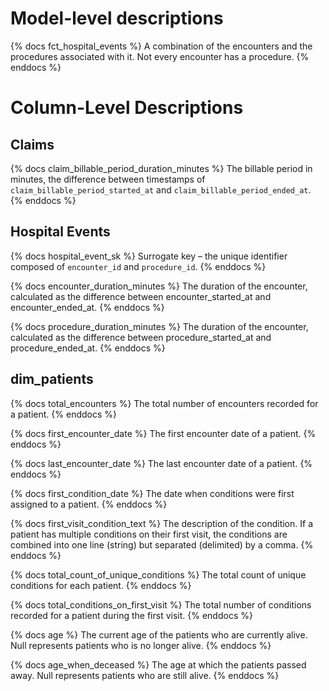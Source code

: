 # Model-level descriptions

{% docs fct_hospital_events %}
A combination of the encounters and the procedures associated with it.
Not every encounter has a procedure.
{% enddocs %}


# Column-Level Descriptions

## Claims

{% docs claim_billable_period_duration_minutes %}
The billable period in minutes, the difference between timestamps of
`claim_billable_period_started_at` and `claim_billable_period_ended_at`.
{% enddocs %}

## Hospital Events

{% docs hospital_event_sk %}
Surrogate key – the unique identifier composed of `encounter_id` and `procedure_id`.
{% enddocs %}

{% docs encounter_duration_minutes %}
The duration of the encounter, calculated as the difference between encounter_started_at and encounter_ended_at.
{% enddocs %}

{% docs procedure_duration_minutes %}
The duration of the encounter, calculated as the difference between procedure_started_at and procedure_ended_at.
{% enddocs %}

## dim_patients

{% docs total_encounters %}
The total number of encounters recorded for a patient.
{% enddocs %}

{% docs first_encounter_date %}
The first encounter date of a patient.
{% enddocs %}

{% docs last_encounter_date %}
The last encounter date of a patient.
{% enddocs %}

{% docs first_condition_date %}
The date when conditions were first assigned to a patient.
{% enddocs %}

{% docs first_visit_condition_text %}
The description of the condition. If a patient has multiple conditions on their first visit,
the conditions are combined into one line (string) but separated (delimited) by a comma.
{% enddocs %}

{% docs total_count_of_unique_conditions %}
The total count of unique conditions for each patient.
{% enddocs %}

{% docs total_conditions_on_first_visit %}
The total number of conditions recorded for a patient during the first visit.
{% enddocs %}

{% docs age %}
The current age of the patients who are currently alive. Null represents patients who is no longer alive.
{% enddocs %}

{% docs age_when_deceased %}
The age at which the patients passed away. Null represents patients who are still alive.
{% enddocs %}
